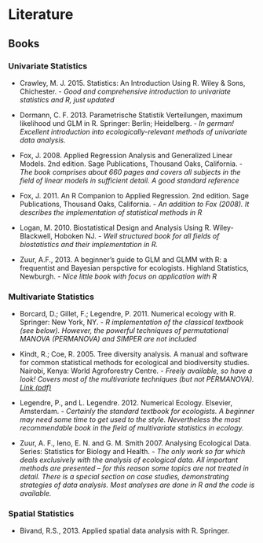 Literature
======================

## Books
### Univariate Statistics

* Crawley, M. J. 2015. Statistics: An Introduction Using R. Wiley & Sons,
Chichester. - *Good and comprehensive introduction to univariate statistics and R, just
updated*

* Dormann, C. F. 2013. Parametrische Statistik Verteilungen, maximum
likelihood und GLM in R. Springer: Berlin; Heidelberg. - *In german! Excellent introduction into ecologically-relevant methods of univariate data analysis.*

* Fox, J. 2008. Applied Regression Analysis and Generalized Linear Models. 2nd edition. Sage Publications, Thousand Oaks, California. - *The book comprises about 660 pages and covers all subjects in the field of
linear models in sufficient detail. A good standard reference*

* Fox, J. 2011. An R Companion to Applied Regression. 2nd edition. Sage Publications, Thousand Oaks, California. - *An addition to Fox (2008). It describes the implementation of statistical methods in R*

* Logan, M. 2010. Biostatistical Design and Analysis Using R. Wiley-Blackwell, Hoboken NJ. - *Well structured book for all fields of biostatistics and their implementation in R.* 

* Zuur, A.F., 2013. A beginner’s guide to GLM and GLMM with R: a frequentist and Bayesian perspctive for ecologists. Highland Statistics, Newburgh. - *Nice little book with focus on application with R*

### Multivariate Statistics

* Borcard, D.; Gillet, F.; Legendre, P. 2011. Numerical ecology with R. Springer: New York, NY. - *R implementation of the classical textbook (see below). However, the powerful techniques of permutational MANOVA (PERMANOVA) and SIMPER are not included*

* Kindt, R.; Coe, R. 2005. Tree diversity analysis. A manual and software for common statistical methods for ecological and biodiversity studies. Nairobi, Kenya: World Agroforestry Centre. - *Freely available, so have a look! Covers most of the multivariate techniques (but not PERMANOVA). [Link (pdf)](http://www.worldagroforestry.org/downloads/publications/PDFs/B13695.pdf)*

* Legendre, P., and L. Legendre. 2012. Numerical Ecology. Elsevier, Amsterdam. - *Certainly the standard textbook for ecologists. A beginner may need some time to get used to the style. Nevertheless the most recommendable book in the field of multivariate statistics in ecology.*

* Zuur, A. F., Ieno, E. N. and G. M. Smith 2007. Analysing Ecological Data. Series: Statistics for Biology and Health. - *The only work so far which deals exclusively with the analysis of ecological data. All important methods are presented – for this reason some topics are not treated in detail. There is a special section on case studies, demonstrating strategies of data analysis. Most analyses are done in R and the code is available.*


### Spatial Statistics

* Bivand, R.S., 2013. Applied spatial data analysis with R. Springer.

